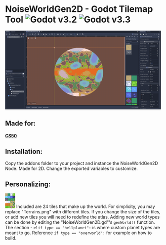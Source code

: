 # NoiseWorldGen2D - Godot Tilemap Tool ![Godot v3.2](https://img.shields.io/badge/Godot-v3.2-%23478cbf?logo=godot-engine&logoColor=white) ![Godot v3.3](https://img.shields.io/badge/Godot-v3.3-%23478cbf?logo=godot-engine&logoColor=white)
![Banner Worldgen](.//worldgenbanner.png)

## Made for:
#### [CS50](https://www.edx.org/course/introduction-computer-science-harvardx-cs50x)

## Installation:
Copy the addons folder to your project and instance the NoiseWorldGen2D Node. Made for 2D. Change the exported variables to customize.

## Personalizing:
![Terrains](.//addons/NoiseWorldGen2D/assets/Terrains.png)
Included are 24 tiles that make up the world. For simplicity, you may replace "Terrains.png" with different tiles. If you change the size of the tiles, or add new tiles you will need to redefine the atlas. Adding new world types can be done by editing the "NoiseWorldGen2D.gd"'s ```genWorld()``` function. The section - ```elif type == "hellplanet":``` is where custom planet types are meant to go. Reference ```if type == "overworld":``` for example on how to build.
